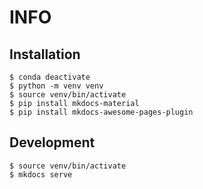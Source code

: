 # INFO 

## Installation

```
$ conda deactivate
$ python -m venv venv
$ source venv/bin/activate
$ pip install mkdocs-material
$ pip install mkdocs-awesome-pages-plugin
```


## Development

```
$ source venv/bin/activate
$ mkdocs serve
```